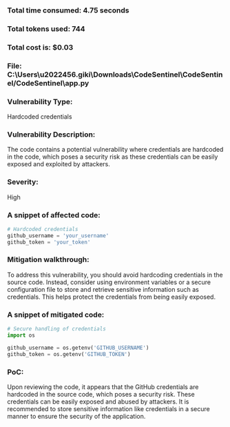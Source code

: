 ### Total time consumed: 4.75 seconds
### Total tokens used: 744
### Total cost is: $0.03
### File: C:\Users\u2022456.giki\Downloads\CodeSentinel\CodeSentinel/CodeSentinel\app.py
### Vulnerability Type:
Hardcoded credentials

### Vulnerability Description:
The code contains a potential vulnerability where credentials are hardcoded in the code, which poses a security risk as these credentials can be easily exposed and exploited by attackers.

### Severity:
High

### A snippet of affected code:
```python
# Hardcoded credentials
github_username = 'your_username'
github_token = 'your_token'
```

### Mitigation walkthrough:
To address this vulnerability, you should avoid hardcoding credentials in the source code. Instead, consider using environment variables or a secure configuration file to store and retrieve sensitive information such as credentials. This helps protect the credentials from being easily exposed.

### A snippet of mitigated code:
```python
# Secure handling of credentials
import os

github_username = os.getenv('GITHUB_USERNAME')
github_token = os.getenv('GITHUB_TOKEN')
```

### PoC:
Upon reviewing the code, it appears that the GitHub credentials are hardcoded in the source code, which poses a security risk. These credentials can be easily exposed and abused by attackers. It is recommended to store sensitive information like credentials in a secure manner to ensure the security of the application.



